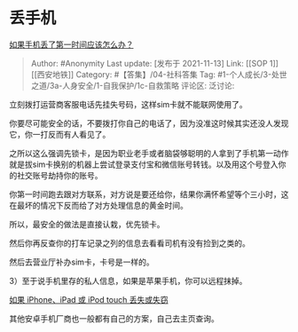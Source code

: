 # 丢手机
[如果手机丢了第一时间应该怎么办？](https://www.zhihu.com/question/497949016/answer/2221521343)

> Author: #Anonymity
> Last update: [发布于 2021-11-13]
> Link: [[SOP 1]] [[西安地铁]]
> Category: #【答集】/04-社科答集
> Tag: #1-个人成长/3-处世之道/3a-人身安全/1-自我保护/1c-自救策略
> 评论区:
> 泛讨论:

立刻拨打运营商客服电话先挂失号码，这样sim卡就不能联网使用了。

你要尽可能安全的话，不要拨打你自己的电话了，因为没准这时候其实还没人发现它，你一打反而有人看见了。

之所以这么强调先锁卡，是因为职业老手或者脑袋够聪明的人拿到了手机第一动作就是拔sim卡换别的机器上尝试登录支付宝和微信账号转钱。以及用这个号登入你的社交账号劫持你的账号。

你第一时间跑去跟对方联系，对方说是要还给你，结果你满怀希望等个三小时，这在最坏的情况下反而给了对方处理信息的黄金时间。

所以，最安全的做法是直接认栽，优先锁卡。

然后你再反查你的打车记录之列的信息去看看司机有没有捡到之类的。

然后去营业厅补办sim卡，卡号是一样的。

3）至于说手机里存的私人信息，如果是苹果手机，你可以远程抹掉。

[如果 iPhone、iPad 或 iPod touch 丢失或失窃​](https://link.zhihu.com/?target=https%3A//support.apple.com/zh-cn/HT201472)

其他安卓手机厂商也一般都有自己的方案，自己去主页查询。
